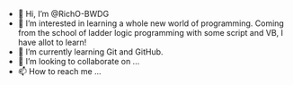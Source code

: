 - 👋 Hi, I’m @RichO-BWDG
- 👀 I’m interested in learning a whole new world of programming.  Coming from the school of ladder logic programming with some script and VB, I have allot to learn!
- 🌱 I’m currently learning Git and GitHub.
- 💞️ I’m looking to collaborate on ...
- 📫 How to reach me ...

<!---
RichO-BWDG/RichO-BWDG is a ✨ special ✨ repository because its `README.md` (this file) appears on your GitHub profile.
You can click the Preview link to take a look at your changes.
--->
